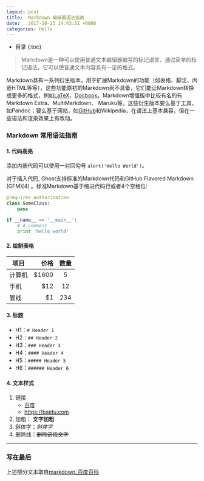 ```yaml
---
layout: post
title:  Markdown 编辑器语法指南
date:   2017-10-23 14:43:31 +0800
categories: Hello
---
```

- 目录
{:toc}

> Markdown是一种可以使用普通文本编辑器编写的标记语言，通过简单的标记语法，它可以使普通文本内容具有一定的格式。

Markdown具有一系列衍生版本，用于扩展Markdown的功能（如表格、脚注、内嵌HTML等等），这些功能原初的Markdown尚不具备，它们能让Markdown转换成更多的格式，例如[LaTeX](https://baike.baidu.com/item/LaTeX)，[Docbook](https://baike.baidu.com/item/Docbook)。Markdown增强版中比较有名的有Markdown Extra、MultiMarkdown、 Maruku等。这些衍生版本要么基于工具，如Pandoc；要么基于网站，如[GitHub](https://github.com/)和Wikipedia，在语法上基本兼容，但在一些语法和渲染效果上有改动。

### Markdown 常用语法指南

#### 1. 代码高亮

添加内嵌代码可以使用一对回勾号 `alert('Hello World')`。

对于插入代码, Ghost支持标准的Markdown代码和GitHub Flavored Markdown (GFM)[4]  。标准Markdown基于缩进代码行或者4个空格位:

```python
@requires_authorization
class SomeClass:
    pass

if __name__ == '__main__':
    # A comment
    print 'hello world'
```

#### 2. 绘制表格

| 项目        | 价格   |  数量  |
| --------   | -----:  | :----:  |
| 计算机     | \$1600 |   5     |
| 手机        |   \$12   |   12   |
| 管线        |    \$1    |  234  |


#### 3. 标题

+ H1：`# Header 1`
+ H2：`## Header 2`
+ H3：`### Header 3`
+ H4：`#### Header 4`
+ H5：`##### Header 5`
+ H6：`###### Header 6`

#### 4. 文本样式

1. 链接
	- [百度](https://baidu.com)
	- <https://baidu.com>
2. 加粗： **文字加粗**
3. 斜体字：*斜体字*
4. 删除线：~~删除这段文字~~

---

### 写在最后

上述部分文本取自[markdown_百度百科](https://baike.baidu.com/item/markdown/3245829?fr=aladdin)